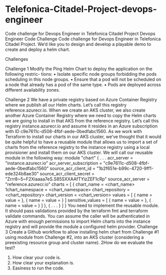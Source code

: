 # Telefonica-Citadel-Project-devops-engineer
Code challenge for Devops Engineer in Telefonica Citadel Project
Devops Engineer Code Challenge
Code challenge for Devops Engineer in Telefonica Citadel Project. We’d like you
to design and develop a playable demo to create and deploy a helm chart.

Challenges

Challenge 1
Modify the Ping Helm Chart to deploy the application on the following restric-
tions:
• Isolate specific node groups forbidding the pods scheduling in this node
groups.
• Ensure that a pod will not be scheduled on a node that already has a pod
of the same type.
• Pods are deployed across different availability zones.

Challenge 2
We have a private registry based on Azure Container Registry where we publish
all our Helm charts. Let’s call this registry reference.azurecr.io.
When we create an AKS cluster, we also create another Azure Container Registry
where we need to copy the Helm charts we are going to install in that AKS from
the reference registry. Let’s call this registry instance.azurecr.io and assume it
resides in an Azure subscription with ID c9e7611c-d508-4fbf-aede-0bedfabc1560.
As we work with Terraform to install our charts in our AKS cluster, we’ve
thought that it would be quite helpful to have a reusable module that allows us
to import a set of charts from the reference registry to the instance registry
using a local provisioner and install them on our AKS cluster.
We will call our reusable module in the following way:
module "chart" {
. . .
acr_server
= "instance.azurecr.io"
acr_server_subscription = "c9e7611c-d508-4fbf-aede-0bedfabc1560"
source_acr_client_id
= "1b2f651e-b99c-4720-9ff1-ede324b8ae30"
source_acr_client_secret = "Zrrr8~5~F2Xiaaaa7eS.S85SXXAAfTYizZEF1cRp"
source_acr_server
= "reference.azurecr.io"
charts = [
{
chart_name
= <chart_name>
1chart_namespace = <chart_namespace>
chart_repository = <chart_repository>
chart_version
= <chart_version>
values = [
{
name = <name>
value = <value>
},
{
name = <name>
value = <value>
}
]
sensitive_values = [
{
name = <name>
value = <value>
},
{
name = <name>
value = <value>
}
]
},
{
. . .
}
]
}
You need to implement the reusable module. It should pass validations provided
by the terraform fmt and terraform validate commands.
You can assume the caller will be authenticated in Azure with enough permissions
to import Helm charts into the instance registry and will provide the module a
configured helm provider.
Challenge 3
Create a Github workflow to allow installing helm chart from Challenge #1
using module from Challenge #2, into an AKS cluster (considering a preexisting
resource group and cluster name).
2How do we evaluate the test?
1. How clear your code is.
2. How clear your explanation is.
3. Easiness to run the code.
